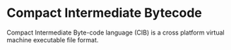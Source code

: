 # Compact Intermediate Bytecode
 Compact Intermediate Byte-code language (CIB) is a cross platform virtual machine executable file format.
